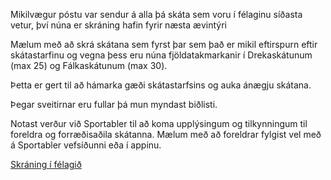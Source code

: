 Mikilvægur póstu var sendur á alla þá skáta sem voru í félaginu síðasta vetur, því núna er skráning hafin fyrir næsta ævintýri

Mælum með að skrá skátana sem fyrst þar sem það er mikil eftirspurn eftir skátastarfinu og vegna þess eru núna fjöldatakmarkanir í Drekaskátunum (max 25) og Fálkaskátunum (max 30).

Þetta er gert til að hámarka gæði skátastarfsins og auka ánægju skátana.

Þegar sveitirnar eru fullar þá mun myndast biðlisti.

Notast verður við Sportabler til að koma upplýsingum og tilkynningum til foreldra og forræðisaðila skátanna. Mælum með að foreldrar fylgist vel með á Sportabler vefsíðunni eða í appinu.

[ Skráning í félagið ](https://www.sportabler.com/shop/skjoldungar)
